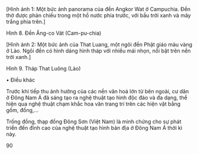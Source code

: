 [Hình ảnh 1: Một bức ảnh panorama của đền Angkor Wat ở Campuchia. Đền thờ được phản chiếu trong một hồ nước phía trước, với bầu trời xanh và mây trắng phía trên.]

Hình 8. Đền Ăng-co Vát (Cam-pu-chia)

[Hình ảnh 2: Một bức ảnh của That Luang, một ngôi đền Phật giáo màu vàng ở Lào. Ngôi đền có hình dáng hình tháp với nhiều mái nhọn, nổi bật trên nền trời xanh.]

Hình 9. Tháp That Luông (Lào)

• Điều khác

Trước khi tiếp thu ảnh hưởng của các nền văn hoá lớn từ bên ngoài, cư dân ở Đông Nam Á đã sáng tạo ra nghệ thuật tạo hình độc đáo và đa dạng, thể hiện qua nghệ thuật chạm khắc hoa văn trang trí trên các hiện vật bằng gốm, đồng,...

Trống đồng, thạp đồng Đông Sơn (Việt Nam) là minh chứng cho sự phát triển đến đỉnh cao của nghệ thuật tạo hình bản địa ở Đông Nam Á thời kì này.

90